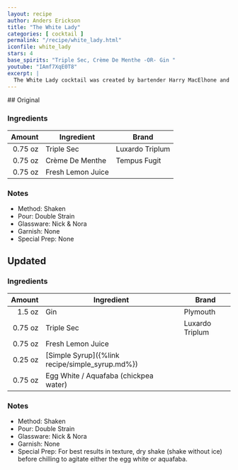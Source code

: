 ```yaml
---
layout: recipe
author: Anders Erickson
title: "The White Lady"
categories: [ cocktail ]
permalink: "/recipe/white_lady.html"
iconfile: white_lady
stars: 4
base_spirits: "Triple Sec, Crème De Menthe -OR- Gin "
youtube: "IAmf7XqE0T8"
excerpt: |
  The White Lady cocktail was created by bartender Harry MacElhone and pairs gin with orange liqueur, lemon juice and egg white.
---
```


<div class="subrecipe" markdown="1">
## Original

### Ingredients

|  Amount | Ingredient        | Brand           |
| ------: | ----------------- | --------------- |
| 0.75 oz | Triple Sec        | Luxardo Triplum |
| 0.75 oz | Crème De Menthe   | Tempus Fugit    |
| 0.75 oz | Fresh Lemon Juice |

### Notes

- Method: Shaken
- Pour: Double Strain
- Glassware: Nick & Nora
- Garnish: None
- Special Prep: None

</div>
<div class="subrecipe" markdown="1">

## Updated

### Ingredients

|  Amount | Ingredient                                      | Brand           |
| ------: | ----------------------------------------------- | --------------- |
|  1.5 oz | Gin                                             | Plymouth        |
| 0.75 oz | Triple Sec                                      | Luxardo Triplum |
| 0.75 oz | Fresh Lemon Juice                               |
| 0.25 oz | [Simple Syrup]({%link recipe/simple_syrup.md%}) |
| 0.75 oz | Egg White / Aquafaba (chickpea water)           |

### Notes

- Method: Shaken
- Pour: Double Strain
- Glassware: Nick & Nora
- Garnish: None
- Special Prep: For best results in texture, dry shake (shake without ice) before chilling to agitate either the egg white or aquafaba.

</div>
